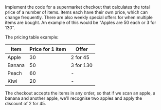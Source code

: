 Implement the code for a supermarket checkout that calculates the total price of a number of items.
Items each have their own price, which can change frequently.
There are also weekly special offers for when multiple items are bought.
An example of this would be "Apples are 50 each or 3 for 130".

The pricing table example:

| Item | Price for 1 item | Offer |
|--------|------------------|---------------------|
| Apple | 30               | 2 for 45 |
| Banana | 50               | 3 for 130 |
| Peach | 60               | - |
| Kiwi | 20               | - |    

The checkout accepts the items in any order, so that if we scan an apple, a banana and another apple, we'll recognise two apples and apply the discount of 2 for 45.